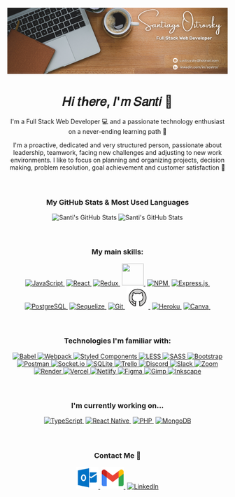<!-- BANNER -->

<p align="center" width="100%">
  <img src="./Assets/Banner/GitHub-Banner.png" alt="Banner" />
</p>

<!-- ------------------------------------------------------ -->

<!-- TITLE -->

<h1 align="center">𝐻𝑖 𝑡ℎ𝑒𝑟𝑒, 𝐼'𝑚 𝑆𝑎𝑛𝑡𝑖 👋</h1>

<!-- ----------------------------------------------------- -->

<!-- HEADLINE -->

<p align="center">
  I'm a Full Stack Web Developer 💻 and a passionate technology enthusiast on a never-ending learning path 🚀
</p>

<p align="center">
  I'm a proactive, dedicated and very structured person, passionate about leadership, teamwork, facing new challenges and adjusting to new work environments. I like to focus on planning and organizing projects, decision making, problem resolution, goal achievement and customer satisfaction 🤝
</p>
 
</br>

<h2></h2>

<!-- ----------------------------------------------------- -->

<!-- PROFILE STATS -->

<h3 align="center">My GitHub Stats & Most Used Languages</h3>

<p align="center">
  
  <img height="200px" width="54%" src="https://github-readme-stats.vercel.app/api?username=Santi-Ostrovsky&show_icons=true&locale=en&theme=slateorange" alt="Santi's GitHub Stats" />
  
  <img height="200px"  width="45%" src="https://github-readme-stats.vercel.app/api/top-langs?username=Santi-Ostrovsky&show_icons=true&locale=en&layout=compact&theme=slateorange" alt="Santi's GitHub Stats" />
  
</p>

</br>

<h2></h2>

<!-- ----------------------------------------------------- -->

<!-- MAIN SKILLS -->

<h3 align="center">My main skills:</h3>

<p align="center">
  
  <a href="https://www.javascript.com/">
    <img height="50" width="50" src="https://cdn.jsdelivr.net/gh/devicons/devicon/icons/javascript/javascript-original.svg" alt="JavaScript" />
  </a>­­
  
  <a href="https://reactjs.org/">
    <img height="50" width="50" src="https://cdn.jsdelivr.net/gh/devicons/devicon/icons/react/react-original.svg" alt="React" />
  </a>­­
  
  <a href="https://redux.js.org/">
    <img height="50" width="50" src="https://cdn.jsdelivr.net/gh/devicons/devicon/icons/redux/redux-original.svg" alt="Redux" />
  </a>­­
    
  <a href="https://nodejs.org/es/">
    <img height="50" width="50" src="https://cdn.jsdelivr.net/gh/devicons/devicon/icons/nodejs/nodejs-original.svg" />
  </a>­­
    
  <a href="https://www.npmjs.com/">
    <img height="50" width="50" src="https://cdn.jsdelivr.net/gh/devicons/devicon/icons/npm/npm-original-wordmark.svg" alt="NPM" />
  </a>­­
    
  <a href="https://expressjs.com/">
    <img height="50" width="50" src="https://cdn.jsdelivr.net/gh/devicons/devicon/icons/express/express-original.svg" alt="Express.js" />
  </a>­­
    
  <a href="https://www.postgresql.org/">
    <img height="50" width="50" src="https://cdn.jsdelivr.net/gh/devicons/devicon/icons/postgresql/postgresql-original.svg" alt="PostgreSQL" />
  </a>­­
    
  <a href="https://sequelize.org/">
    <img height="50" width="50" src="https://cdn.jsdelivr.net/gh/devicons/devicon/icons/sequelize/sequelize-original.svg" alt="Sequelize" />
  </a>­­
    
  <a href="https://git-scm.com/">
    <img height="50" width="50" src="https://cdn.jsdelivr.net/gh/devicons/devicon/icons/git/git-original.svg" alt="Git" />
  </a>­­
  
  <a href="https://github.com/Santi-Ostrovsky">
    <img height="50" width="50" src="./Assets/SVG/github.svg" alt="GitHub" />
  </a>­­
    
  <a href="https://www.heroku.com/home">
    <img height="50" width="50" src="https://cdn.jsdelivr.net/gh/devicons/devicon/icons/heroku/heroku-plain.svg" alt="Heroku" />
  </a>­­
    
  <a href="https://www.canva.com/">
    <img height="50" width="50" src="https://cdn.jsdelivr.net/gh/devicons/devicon/icons/canva/canva-original.svg" alt="Canva" />
  </a>­­

</p>

</br>

<h2></h2>

<!-- ----------------------------------------------------- -->

<!-- OTHER TECHNOLOGIES -->

<h3 align="center">Technologies I'm familiar with:</h3>

<p align="center">
  
  <a href="https://babeljs.io/">
    <img src="https://img.shields.io/badge/Babel-F9DC3e?style=for-the-badge&logo=babel&logoColor=black" alt="Babel" />
  </a>
  
  <a href="https://webpack.js.org/">
    <img src="https://img.shields.io/badge/webpack-%238DD6F9.svg?style=for-the-badge&logo=webpack&logoColor=black" alt="Webpack" />
  </a>
  
  <a href="https://styled-components.com/">
    <img height="28px" width="150px" src="https://img.shields.io/badge/styled--components-DB7093?style=for-the-badge&logo=styled-components&logoColor=white" alt="Styled Components" />
  </a>
  
  <a href="https://lesscss.org/">
    <img src="https://img.shields.io/badge/less-2B4C80?style=for-the-badge&logo=less&logoColor=white" alt="LESS" />
  </a>
  
  <a href="https://sass-lang.com/">
    <img src="https://img.shields.io/badge/SASS-hotpink.svg?style=for-the-badge&logo=SASS&logoColor=white" alt="SASS" />
  </a>
  
  <a href="https://getbootstrap.com/">
    <img src="https://img.shields.io/badge/bootstrap-%23563D7C.svg?style=for-the-badge&logo=bootstrap&logoColor=white" alt="Bootstrap" />
  </a>
  
  <a href="https://www.postman.com/">
    <img src="https://img.shields.io/badge/Postman-FF6C37?style=for-the-badge&logo=postman&logoColor=white" alt="Postman" />
  </a>
  
  <a href="https://socket.io/">
    <img src="https://img.shields.io/badge/Socket.io-black?style=for-the-badge&logo=socket.io&badgeColor=010101" alt="Socket.io" />
  </a>
  
  <a href="https://www.sqlite.org/index.html">
    <img src="https://img.shields.io/badge/sqlite-%2307405e.svg?style=for-the-badge&logo=sqlite&logoColor=white" alt="SQLite" />
  </a>

  <a href="https://trello.com/">
    <img src="https://img.shields.io/badge/Trello-%23026AA7.svg?style=for-the-badge&logo=Trello&logoColor=white" alt="Trello" />
  </a>
  
  <a href="https://discord.com/">
    <img src="https://img.shields.io/badge/Discord-%237289DA.svg?style=for-the-badge&logo=discord&logoColor=white" alt="Discord" />
  </a>
  
  <a href="https://slack.com/intl/es-ar/">
    <img src="https://img.shields.io/badge/Slack-4A154B?style=for-the-badge&logo=slack&logoColor=white" alt="Slack" />
  </a>
  
  <a href="https://zoom.us/">
    <img src="https://img.shields.io/badge/Zoom-2D8CFF?style=for-the-badge&logo=zoom&logoColor=white" alt="Zoom" />
  </a>
  
  <a href="https://render.com/">
    <img src="https://img.shields.io/badge/Render-%46E3B7.svg?style=for-the-badge&logo=render&logoColor=white" alt="Render" />
  </a>
  
  <a href="https://vercel.com/home">
    <img src="https://img.shields.io/badge/vercel-%23000000.svg?style=for-the-badge&logo=vercel&logoColor=white" alt="Vercel" />
  </a>
  
  <a href="https://www.netlify.com/">
    <img src="https://img.shields.io/badge/netlify-%23000000.svg?style=for-the-badge&logo=netlify&logoColor=#00C7B7" alt="Netlify" />
  </a>
    
  <a href="https://www.figma.com/">
    <img src="https://img.shields.io/badge/figma-%23F24E1E.svg?style=for-the-badge&logo=figma&logoColor=white" alt="Figma" />
  </a>
  
  <a href="https://www.gimp.org/">
    <img src="https://img.shields.io/badge/Gimp-657D8B?style=for-the-badge&logo=gimp&logoColor=FFFFFF" alt="Gimp" />
  </a>
  
  <a href="https://inkscape.org/">
    <img src="https://img.shields.io/badge/Inkscape-e0e0e0?style=for-the-badge&logo=inkscape&logoColor=080A13" alt="Inkscape" />
  </a>
  
</p>

</br>

<h2></h2>

<!-- ----------------------------------------------------- -->

<!-- STUDYING -->

<h3 align="center">I'm currently working on...</h3>

<p align="center">
  
  <a href="https://www.typescriptlang.org/">
    <img height="50" width="50" src="https://cdn.jsdelivr.net/gh/devicons/devicon/icons/typescript/typescript-original.svg" alt="TypeScript" />
  </a>­­
  
  <a href="https://reactnative.dev/">
    <img height="50" width="50" src="https://cdn.jsdelivr.net/gh/devicons/devicon/icons/react/react-original.svg" alt="React Native" />
  </a>­­
  
  <a href="https://www.php.net/">
    <img height="50" width="50" src="https://cdn.jsdelivr.net/gh/devicons/devicon/icons/php/php-original.svg" alt="PHP" />
  </a>­­
  
  <a href="https://www.mongodb.com/">
    <img height="50" width="50" src="https://cdn.jsdelivr.net/gh/devicons/devicon/icons/mongodb/mongodb-original-wordmark.svg" alt="MongoDB" />
  </a>
  
</p>

</br>

<h2></h2>

<!-- ----------------------------------------------------- -->

<!-- CONTACT INFO. -->

<h3 align="center">Contact Me 📲</h3>

<p align="center">
  
  <a href="mailto:s.ostrovsky@hotmail.com">
    <img height="50" width="50" src="./Assets/SVG/outlook.svg" alt="Outlook"/>
  </a>­­
  
  <a href="mailto:5ant19586@gmail.com">
    <img height="50" width="50" src="./Assets/SVG/gmail.svg" alt="Gmail"/>
  </a>­­
  
  <a href="https://www.linkedin.com/in/sostro/">
    <img height="50" width="50" src="https://cdn.jsdelivr.net/gh/devicons/devicon/icons/linkedin/linkedin-original.svg" alt="LinkedIn" />
  </a>
  
</p>

<!-- ----------------------------------------------------- -->
